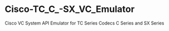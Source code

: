 # Cisco-TC_C_-SX_VC_Emulator
Cisco VC System API Emulator for TC Series Codecs C Series and SX Series
